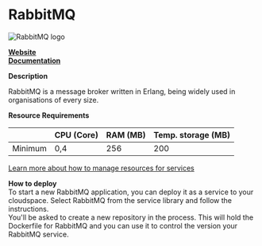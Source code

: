 ﻿# RabbitMQ

![RabbitMQ logo](https://api.mogenius.com/file/id/8d6c9d0b-3baf-4eca-9155-4976860be544)

**[Website](https://www.rabbitmq.com/)**  
**[Documentation](https://www.rabbitmq.com/documentation.html)**  

**Description**

RabbitMQ is a message broker written in Erlang, being widely used in organisations of every size.

**Resource Requirements**

||CPU (Core)|RAM (MB)  |Temp. storage (MB)|
|--|--|--|--|
| Minimum | 0,4 | 256 | 200 |

[Learn more about how to manage resources for services](./../../cloud-management/resource-management.md)

**How to deploy**  
To start a new RabbitMQ application, you can deploy it as a service to your cloudspace. Select RabbitMQ from the service library and follow the instructions.  
You'll be asked to create a new repository in the process. This will hold the Dockerfile for RabbitMQ and you can use it to control the version your RabbitMQ service.